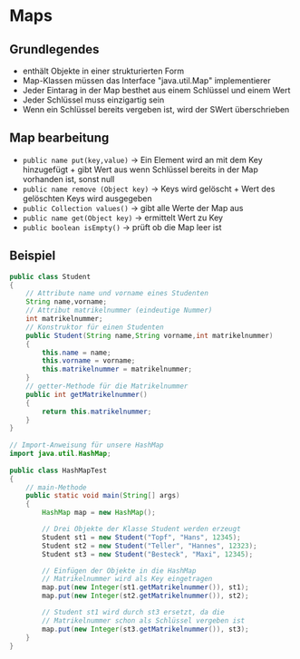# Maps

## Grundlegendes
- enthält Objekte in einer strukturierten Form
- Map-Klassen müssen das Interface "java.util.Map" implementierer
- Jeder Eintarag in der Map besthet aus einem Schlüssel und einem Wert
- Jeder Schlüssel muss einzigartig sein
- Wenn ein Schlüssel bereits vergeben ist, wird der SWert überschrieben

## Map bearbeitung

- `public name put(key,value)` -> Ein Element wird an mit dem Key hinzugefügt + gibt Wert aus wenn Schlüssel bereits in der Map vorhanden ist, sonst null
- `public name remove (Object key)` -> Keys wird gelöscht + Wert des gelöschten Keys wird ausgegeben
- `public Collection values()` -> gibt alle Werte der Map aus
- `public name get(Object key)` -> ermittelt Wert zu Key
- `public boolean isEmpty()` -> prüft ob die Map leer ist

## Beispiel

````java
public class Student
{
    // Attribute name und vorname eines Studenten
    String name,vorname;
    // Attribut matrikelnummer (eindeutige Nummer)
    int matrikelnummer;
    // Konstruktor für einen Studenten
    public Student(String name,String vorname,int matrikelnummer)
    {
        this.name = name;
        this.vorname = vorname;
        this.matrikelnummer = matrikelnummer;
    }
    // getter-Methode für die Matrikelnummer
    public int getMatrikelnummer()
    {
        return this.matrikelnummer;
    }
}
 
// Import-Anweisung für unsere HashMap
import java.util.HashMap;
 
public class HashMapTest
{
    // main-Methode
    public static void main(String[] args)
    {
        HashMap map = new HashMap();

        // Drei Objekte der Klasse Student werden erzeugt
        Student st1 = new Student("Topf", "Hans", 12345);
        Student st2 = new Student("Teller", "Hannes", 12323);
        Student st3 = new Student("Besteck", "Maxi", 12345);

        // Einfügen der Objekte in die HashMap
        // Matrikelnummer wird als Key eingetragen 
        map.put(new Integer(st1.getMatrikelnummer()), st1);
        map.put(new Integer(st2.getMatrikelnummer()), st2);

        // Student st1 wird durch st3 ersetzt, da die 
        // Matrikelnummer schon als Schlüssel vergeben ist
        map.put(new Integer(st3.getMatrikelnummer()), st3);
    }
}
````